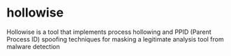 # hollowise
Hollowise is a tool that implements process hollowing and PPID (Parent Process ID) spoofing techniques for masking a legitimate analysis tool from malware detection
